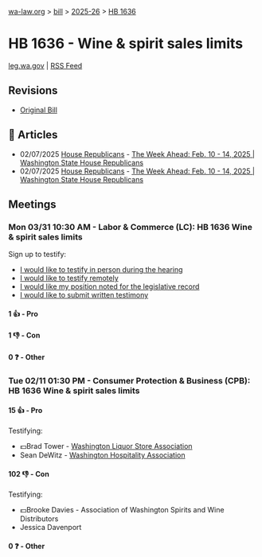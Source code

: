 [wa-law.org](/) > [bill](/bill/) > [2025-26](/bill/2025-26/) > [HB 1636](/bill/2025-26/hb/1636/)

# HB 1636 - Wine & spirit sales limits
[leg.wa.gov](https://app.leg.wa.gov/billsummary?BillNumber=1636&Year=2025&Initiative=false) | [RSS Feed](./rss.xml)

## Revisions
* [Original Bill](1/)

## 📰 Articles
* 02/07/2025 [House Republicans](/org/house_republicans/) - [The Week Ahead: Feb. 10 - 14, 2025 | Washington State House Republicans](http://houserepublicans.wa.gov/week/the-week-ahead-feb-10-14-2025/#:~:text=HB%201636)
* 02/07/2025 [House Republicans](/org/house_republicans/) - [The Week Ahead: Feb. 10 - 14, 2025 | Washington State House Republicans](https://houserepublicans.wa.gov/week/the-week-ahead-feb-10-14-2025/#:~:text=HB%201636)

## Meetings
### Mon 03/31 10:30 AM - Labor & Commerce (LC): HB 1636 Wine & spirit sales limits
Sign up to testify:
* [I would like to testify in person during the hearing](https://app.leg.wa.gov/csi/Testifier/Add?chamber=House&mId=33200&aId=166626&caId=26755&tId=1)
* [I would like to testify remotely](https://app.leg.wa.gov/csi/Testifier/Add?chamber=House&mId=33200&aId=166626&caId=26755&tId=2)
* [I would like my position noted for the legislative record](https://app.leg.wa.gov/csi/Testifier/Add?chamber=House&mId=33200&aId=166626&caId=26755&tId=3)
* [I would like to submit written testimony](https://app.leg.wa.gov/csi/Testifier/Add?chamber=House&mId=33200&aId=166626&caId=26755&tId=4)

#### 1 👍 - Pro

#### 1 👎 - Con

#### 0 ❓ - Other

### Tue 02/11 01:30 PM - Consumer Protection & Business (CPB): HB 1636 Wine & spirit sales limits
#### 15 👍 - Pro
Testifying:
* 💵Brad Tower - [Washington Liquor Store Association](/org/washington_liquor_store_association/)
* Sean DeWitz - [Washington Hospitality Association](/org/washington_hospitality_association/)

#### 102 👎 - Con
Testifying:
* 💵Brooke Davies - Association of Washington Spirits and Wine Distributors
* Jessica Davenport

#### 0 ❓ - Other
